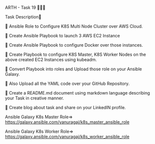 ARTH - Task 19 👨🏻‍💻

Task Description📄

📌 Ansible Role to Configure K8S Multi Node Cluster over AWS Cloud.

🔅 Create Ansible Playbook to launch 3 AWS EC2 Instance

🔅 Create Ansible Playbook to configure Docker over those instances.

🔅 Create Playbook to configure K8S Master, K8S Worker Nodes on the above created EC2 Instances using kubeadm.

🔅 Convert Playbook into roles and Upload those role on your Ansible Galaxy. 

🔅 Also Upload all the YAML code over your GitHub Repository.

🔅 Create a README.md document using markdown language describing your Task in creative manner.

🔅 Create blog about task and share on your LinkedIN profile.


Ansible Galaxy K8s Master Role=> https://galaxy.ansible.com/yanuragaj/k8s_master_ansible_role

Ansible Galaxy K8s Worker Role=> https://galaxy.ansible.com/yanuragaj/k8s_worker_ansible_role
